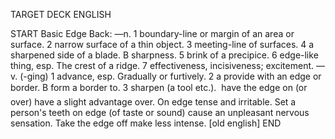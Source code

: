 TARGET DECK
ENGLISH

START
Basic
Edge
Back: —n. 1 boundary-line or margin of an area or surface. 2 narrow surface of a thin object. 3 meeting-line of surfaces. 4 a sharpened side of a blade. B sharpness. 5 brink of a precipice. 6 edge-like thing, esp. The crest of a ridge. 7 effectiveness, incisiveness; excitement. —v. (-ging) 1 advance, esp. Gradually or furtively. 2 a provide with an edge or border. B form a border to. 3 sharpen (a tool etc.).  have the edge on (or over) have a slight advantage over. On edge tense and irritable. Set a person's teeth on edge (of taste or sound) cause an unpleasant nervous sensation. Take the edge off make less intense. [old english]
END
